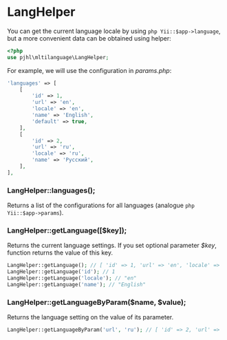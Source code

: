 LangHelper
==========

You can get the current language locale by using ```php Yii::$app->language```,
but a more convenient data can be obtained using helper:

```php
<?php
use pjhl\mltilanguage\LangHelper;
```

For example, we will use the configuration in *params.php*:
```php
'languages' => [
    [
        'id' => 1,
        'url' => 'en',
        'locale' => 'en',
        'name' => 'English',
        'default' => true,
    ],
    [
        'id' => 2,
        'url' => 'ru',
        'locale' => 'ru',
        'name' => 'Русский',
    ],
],
```

### LangHelper::languages();

Returns a list of the configurations for all languages (analogue ```php Yii::$app->params```).

### LangHelper::getLanguage(\[$key\]);

Returns the current language settings. If you set optional parameter *$key*, 
function returns the value of this key.

```php
LangHelper::getLanguage(); // [ 'id' => 1, 'url' => 'en', 'locale' => 'en', ...
LangHelper::getLanguage('id'); // 1
LangHelper::getLanguage('locale'); // "en"
LangHelper::getLanguage('name'); // "English"
```

### LangHelper::getLanguageByParam($name, $value);

Returns the language setting on the value of its parameter.

```php
LangHelper::getLanguageByParam('url', 'ru'); // [ 'id' => 2, 'url' => 'ru', 'locale' => 'ru', ...
```